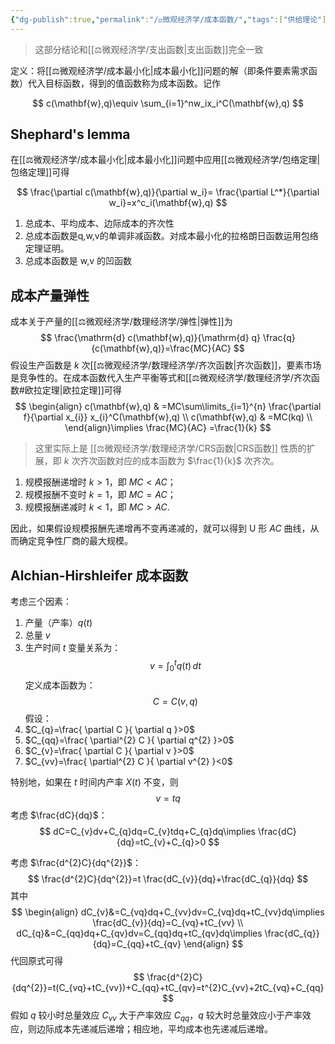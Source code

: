 ```yaml
---
{"dg-publish":true,"permalink":"/⚖️微观经济学/成本函数/","tags":["供给理论"],"created":"2024-10-12T10:25:26.000+08:00","updated":"2025-08-27T15:59:13.482+08:00"}
---
```



> 这部分结论和[[⚖️微观经济学/支出函数\|支出函数]]完全一致

定义：将[[⚖️微观经济学/成本最小化\|成本最小化]]问题的解（即条件要素需求函数）代入目标函数，得到的值函数称为成本函数。记作

$$
c(\mathbf{w},q)\equiv \sum_{i=1}^nw_ix_i^C(\mathbf{w},q)
$$
## Shephard's lemma
在[[⚖️微观经济学/成本最小化\|成本最小化]]问题中应用[[⚖️微观经济学/包络定理\|包络定理]]可得

$$
\frac{\partial c(\mathbf{w},q)}{\partial w_i}= \frac{\partial L^*}{\partial w_i}=x^c_i(\mathbf{w},q)
$$

1. 总成本、平均成本、边际成本的齐次性
2. 总成本函数是q,w,v的单调非减函数。对成本最小化的拉格朗日函数运用包络定理证明。
3. 总成本函数是 w,v 的凹函数

## 成本产量弹性

成本关于产量的[[⚖️微观经济学/数理经济学/弹性\|弹性]]为
$$
\frac{\mathrm{d} c(\mathbf{w},q)}{\mathrm{d} q} \frac{q}{c(\mathbf{w},q)}=\frac{MC}{AC} 
$$
假设生产函数是 $k$ 次[[⚖️微观经济学/数理经济学/齐次函数\|齐次函数]]，要素市场是竞争性的。在成本函数代入生产平衡等式和[[⚖️微观经济学/数理经济学/齐次函数#欧拉定理\|欧拉定理]]可得
$$
\begin{align}
c(\mathbf{w},q) & =MC\sum\limits_{i=1}^{n} \frac{\partial f}{\partial x_{i}} x_{i}^C(\mathbf{w},q) \\
c(\mathbf{w},q) & =MC(kq) \\
\end{align}\implies
\frac{MC}{AC} =\frac{1}{k}
$$
> 这里实际上是 [[⚖️微观经济学/数理经济学/CRS函数\|CRS函数]] 性质的扩展，即 $k$ 次齐次函数对应的成本函数为 $\frac{1}{k}$ 次齐次。

1. 规模报酬递增时 $k>1$，即 $MC<AC$；
2. 规模报酬不变时 $k=1$，即 $MC=AC$；
3. 规模报酬递减时 $k<1$，即 $MC>AC$.

因此，如果假设规模报酬先递增再不变再递减的，就可以得到 U 形 $AC$ 曲线，从而确定竞争性厂商的最大规模。
## Alchian-Hirshleifer 成本函数

考虑三个因素：
1. 产量（产率）$q(t)$
2. 总量 $v$
3. 生产时间 $t$
变量关系为：
$$
v=\int_{0}^t q(t)\, dt 
$$
定义成本函数为：
$$
C=C(v,q)
$$
假设：
1. $C_{q}=\frac{ \partial C }{ \partial q }>0$
2. $C_{qq}=\frac{ \partial^{2} C }{ \partial q^{2} }>0$
3. $C_{v}=\frac{ \partial C }{ \partial v }>0$
4. $C_{vv}=\frac{ \partial^{2} C }{ \partial v^{2} }<0$

特别地，如果在 $t$ 时间内产率 $X(t)$ 不变，则
$$
v=tq
$$
考虑 $\frac{dC}{dq}$：
$$
dC=C_{v}dv+C_{q}dq=C_{v}tdq+C_{q}dq\implies \frac{dC}{dq}=tC_{v}+C_{q}>0
$$

考虑 $\frac{d^{2}C}{dq^{2}}$：
$$
\frac{d^{2}C}{dq^{2}}=t \frac{dC_{v}}{dq}+\frac{dC_{q}}{dq}
$$
其中
$$
\begin{align}
dC_{v}&=C_{vq}dq+C_{vv}dv=C_{vq}dq+tC_{vv}dq\implies \frac{dC_{v}}{dq}=C_{vq}+tC_{vv} \\
dC_{q}&=C_{qq}dq+C_{qv}dv=C_{qq}dq+tC_{qv}dq\implies \frac{dC_{q}}{dq}=C_{qq}+tC_{qv}
\end{align}
$$
代回原式可得
$$
\frac{d^{2}C}{dq^{2}}=t(C_{vq}+tC_{vv})+C_{qq}+tC_{qv}=t^{2}C_{vv}+2tC_{vq}+C_{qq}
$$
假如 $q$ 较小时总量效应 $C_{vv}$ 大于产率效应 $C_{qq}$，$q$ 较大时总量效应小于产率效应，则边际成本先递减后递增；相应地，平均成本也先递减后递增。